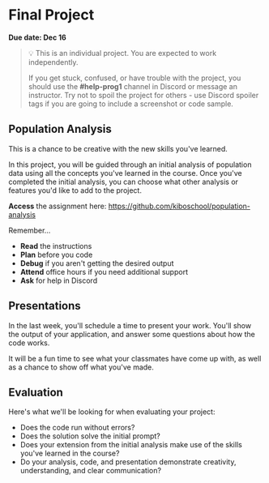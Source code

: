 # Final Project

**Due date: Dec 16**

> 💡 This is an individual project. You are expected to work independently.
>
> If you get stuck, confused, or have trouble with the project, you should use the **#help-prog1** channel in Discord or message an instructor. Try not to spoil the project for others - use Discord spoiler tags if you are going to include a screenshot or code sample.

## Population Analysis

This is a chance to be creative with the new skills you've learned.

In this project, you will be guided through an initial analysis of population
data using all the concepts you've learned in the course. Once you've completed
the initial analysis, you can choose what other analysis or features you'd like
to add to the project.

**Access** the assignment here: https://github.com/kiboschool/population-analysis

Remember...

- **Read** the instructions
- **Plan** before you code
- **Debug** if you aren't getting the desired output
- **Attend** office hours if you need additional support
- **Ask** for help in Discord

## Presentations

In the last week, you'll schedule a time to present your work. You'll show the
output of your application, and answer some questions about how the code works.

It will be a fun time to see what your classmates have come up with, as well as
a chance to show off what you've made.

## Evaluation

Here's what we'll be looking for when evaluating your project:

- Does the code run without errors?
- Does the solution solve the initial prompt?
- Does your extension from the initial analysis make use of the skills you've
  learned in the course?
- Do your analysis, code, and presentation demonstrate creativity, understanding, and clear
  communication?
